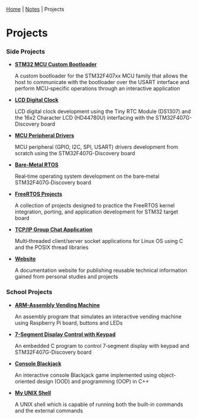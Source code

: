 [Home](../) | [Notes](../notes) | Projects

# Projects



### Side Projects

* **[STM32 MCU Custom Bootloader](stm32-mcu-custom-bootloader)**

  A custom bootloader for the STM32F407xx MCU family that allows the host to communicate with the bootloader over the USART interface and perform MCU‐specific operations through an interactive application

* **[LCD Digital Clock](lcd-digital-clock)**

  LCD digital clock development using the Tiny RTC Module (DS1307) and the 16x2 Character LCD (HD44780U) interfacing with the STM32F407G-Discovery board

* **[MCU Peripheral Drivers](mcu-peripheral-drivers)**

  MCU peripheral (GPIO, I2C, SPI, USART) drivers development from scratch using the STM32F407G-Discovery board

* **[Bare‑Metal RTOS](bare-metal-rtos)**

  Real‐time operating system development on the bare‐metal STM32F407G‐Discovery board

* **[FreeRTOS Projects](freertos-projects)**

  A collection of projects designed to practice the FreeRTOS kernel integration, porting, and application development for STM32 target board

* **[TCP/IP Group Chat Application](tcpip-group-chat-application)**

  Multi‐threaded client/server socket applications for Linux OS using C and the POSIX thread libraries

* **[Website](website)**

  A documentation website for publishing reusable technical information gained from personal studies and projects

### School Projects

* **[ARM-Assembly Vending Machine](arm-assembly-vending-machine)**

  An assembly program that simulates an interactive vending machine using Raspberry Pi board, buttons and LEDs

* **[7-Segment Display Control with Keypad](7-segment-display-control-with-keypad)**

  An embedded C program to control 7‐segment display with keypad and STM32F407G-Discovery board

* **[Console Blackjack](console-blackjack)**

  An interactive console Blackjack game implemented using object-oriented design (OOD) and programming (OOP) in C++

* **[My UNIX Shell](my-unix-shell)**

  A UNIX shell which is capable of running both the built-in commands and the external commands
